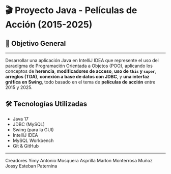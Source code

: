 # 🎬 Proyecto Java - Películas de Acción (2015-2025)

## 📌 Objetivo General

---

Desarrollar una aplicación Java en IntelliJ IDEA que represente el uso del paradigma de Programación Orientada a Objetos (POO), aplicando los conceptos de **herencia**, **modificadores de acceso**, **uso de `this` y `super`**, **arreglos (TDA)**, **conexión a base de datos con JDBC**, y **una interfaz gráfica en Swing**, todo basado en el tema de **películas de acción** entre 2015 y 2025.

## 🛠️ Tecnologías Utilizadas

- Java 17
- JDBC (MySQL)
- Swing (para la GUI)
- IntelliJ IDEA
- MySQL Workbench
- Git & GitHub

---
Creadores 
Yimy Antonio Mosquera Asprilla
Marlon Monterrosa Muñoz
Jossy Esteban Paternina

